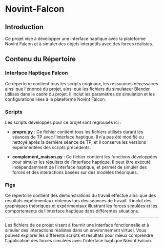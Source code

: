 # Novint-Falcon


## Introduction

Ce projet vise à développer une interface haptique avec la plateforme Novint Falcon et à simuler des objets interactifs avec des forces réalistes. 
## Contenu du Répertoire

### **Interface Haptique Falcon**
Ce répertoire contient tous les scripts originaux, les ressources nécessaires ainsi que l'énoncé du projet, ainsi que les fichiers du simulateur Blender utilisés dans le cadre du projet. Il inclut les paramètres de simulation et les configurations liées à la plateforme Novint Falcon.

### **Scripts**
Les scripts développés pour ce projet sont regroupés ici :

- **propre.py** : Ce fichier contient tous les fichiers utilisés durant les séances de TP avec l'interface haptique. Il n'a pas été modifié ou nettoyé après la dernière séance de TP, et il conserve les versions expérimentées des scripts précédents.
  
- **complement_maison.py** : Ce fichier contient les fonctions développées pour simuler les résultats de l'interface haptique. Il peut être exécuté indépendamment de l'interface haptique, et permet de simuler des forces et des interactions basées sur des modèles théoriques.

### **Figs**
Ce répertoire contient des démonstrations du travail effectué ainsi que des résultats expérimentaux obtenus lors des séances de travail. Il inclut des graphiques théoriques et expérimentaux illustrant les forces simulées et les comportements de l'interface haptique dans différentes situations.

---

Les fichiers de ce projet visent à fournir une interface fonctionnelle et à simuler des interactions réalistes dans un environnement virtuel. Vous pouvez explorer les différents scripts et résultats pour mieux comprendre l'application des forces simulées avec l'interface haptique Novint Falcon.
